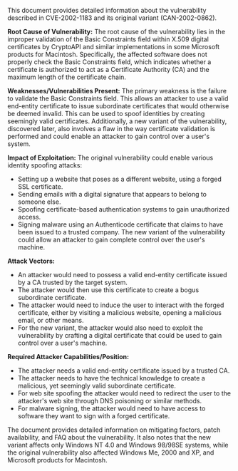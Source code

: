 This document provides detailed information about the vulnerability described in CVE-2002-1183 and its original variant (CAN-2002-0862).

**Root Cause of Vulnerability:**
The root cause of the vulnerability lies in the improper validation of the Basic Constraints field within X.509 digital certificates by CryptoAPI and similar implementations in some Microsoft products for Macintosh. Specifically, the affected software does not properly check the Basic Constraints field, which indicates whether a certificate is authorized to act as a Certificate Authority (CA) and the maximum length of the certificate chain.

**Weaknesses/Vulnerabilities Present:**
The primary weakness is the failure to validate the Basic Constraints field. This allows an attacker to use a valid end-entity certificate to issue subordinate certificates that would otherwise be deemed invalid. This can be used to spoof identities by creating seemingly valid certificates.
Additionally, a new variant of the vulnerability, discovered later, also involves a flaw in the way certificate validation is performed and could enable an attacker to gain control over a user's system.

**Impact of Exploitation:**
The original vulnerability could enable various identity spoofing attacks:
*   Setting up a website that poses as a different website, using a forged SSL certificate.
*   Sending emails with a digital signature that appears to belong to someone else.
*   Spoofing certificate-based authentication systems to gain unauthorized access.
*   Signing malware using an Authenticode certificate that claims to have been issued to a trusted company.
The new variant of the vulnerability could allow an attacker to gain complete control over the user's machine.

**Attack Vectors:**
*   An attacker would need to possess a valid end-entity certificate issued by a CA trusted by the target system.
*   The attacker would then use this certificate to create a bogus subordinate certificate.
*   The attacker would need to induce the user to interact with the forged certificate, either by visiting a malicious website, opening a malicious email, or other means.
* For the new variant, the attacker would also need to exploit the vulnerability by crafting a digital certificate that could be used to gain control over a user's machine.

**Required Attacker Capabilities/Position:**
*   The attacker needs a valid end-entity certificate issued by a trusted CA.
*   The attacker needs to have the technical knowledge to create a malicious, yet seemingly valid subordinate certificate.
*   For web site spoofing the attacker would need to redirect the user to the attacker's web site through DNS poisoning or similar methods.
*   For malware signing, the attacker would need to have access to software they want to sign with a forged certificate.

The document provides detailed information on mitigating factors, patch availability, and FAQ about the vulnerability. It also notes that the new variant affects only Windows NT 4.0 and Windows 98/98SE systems, while the original vulnerability also affected Windows Me, 2000 and XP, and Microsoft products for Macintosh.